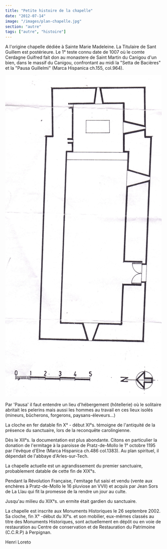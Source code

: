 ```yaml
---
title: "Petite histoire de la chapelle"
date: "2012-07-14"
image: "/images/plan-chapelle.jpg"
section: "autre"
tags: ["autre", "histoire"]
---
```


A l'origine chapelle dédiée à Sainte Marie Madeleine. La Titulaire de Sant Guillem est postérieure. Le 1° teste connu date de 1007 où le comte Cerdagne Guifred fait don au monastere de Saint Martin du Canigou d'un bien, dans le massif du Canigou, confrontant au midi la "Setta de Bacières" et la "Pausa Guillelmi" (Marca Hispanica ch.155, col.964).

<img alt="plan de la chapelle" src="/images/plan-chapelle.jpg" class="article-img-float-left"></img>

Par 'Pausa' il faut entendre un lieu d'hébergement (hôtellerie) où le solitaire abritait les pelerins mais aussi les hommes au travail en ces lieux isolés (mineurs, bûcherons, forgerons, paysans-éleveurs...)

La cloche en fer datable fin X° - début XI°s. témoigne de l'antiquité de la présence du sanctuaire, lors de la reconquête carolingienne.

Dès le XII°s. la documentation est plus abondante. Citons en particulier la donation de l'ermitage à la paroisse de Pratz-de-Mollo le 1° octobre 1195 par l'évêque d'Elne (Marca Hispanica ch.486 col.1383). Au plan spirituel, il dépendait de l'abbaye d'Arles-sur-Tech.

La chapelle actuelle est un agrandissement du premier sanctuaire, probablement datable de cette fin de XIX°s.

Pendant la Révolution Française, l'emitage fut saisi et vendu (vente aux enchères à Pratz-de-Mollo le 16 pluviose an VVII) et acquis par Jean Sors de La Llau qui fit la promesse de la rendre un jour au culte.

Jusqu'au milieu du XIX°s. un ermite était gardien du sanctuaire.

La chapelle est inscrite aux Monuments Historiques le 26 septembre 2002.
Sa cloche, fin X° -début du XI°s. et son mobilier, eux-mêmes classés au titre des Monuments Historiques, sont actuellement en dépôt ou en voie de restauration au Centre de conservation et de Restauration du Patrimoine (C.C.R.P) à Perpignan.

Henri Loreto
